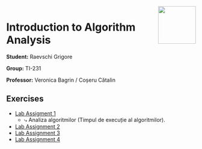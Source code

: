 <img align="right" width="100"  src="https://utm.md/wp-content/uploads/2022/03/utm-logo.svg">

# Introduction to Algorithm Analysis

**Student:** Raevschi Grigore

**Group:** TI-231

**Professor:** Veronica Bagrin / Coșeru Cătalin 

## Exercises
- [Lab Assigment 1](lab_1)
  - ⤷ Analiza algoritmilor (Timpul de execuție al algoritmilor). <br/> 
- [Lab Assignment 2](src/lab_2/README.md)
- [Lab Assignment 3](src/lab_3/README.md) 
- [Lab Assignment 4](src/lab_4/README.md)